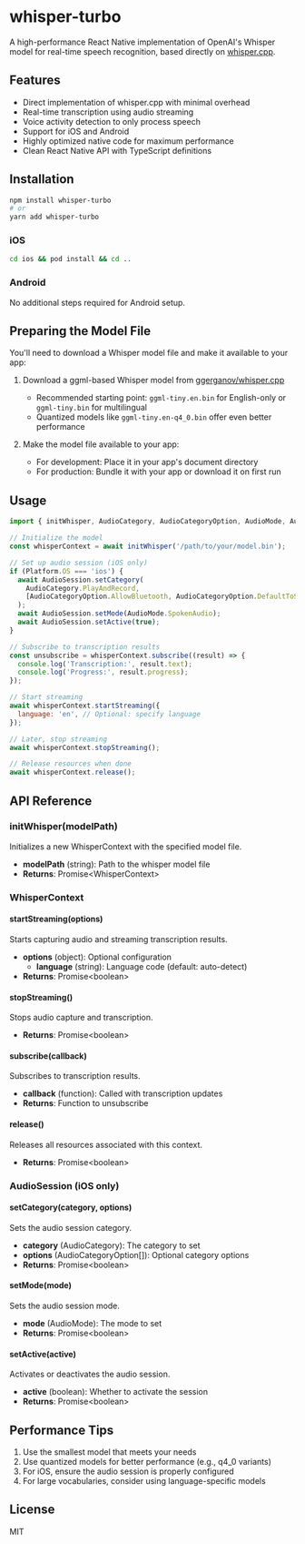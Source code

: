 # whisper-turbo

A high-performance React Native implementation of OpenAI's Whisper model for real-time speech recognition, based directly on [whisper.cpp](https://github.com/ggml-org/whisper.cpp).

## Features

- Direct implementation of whisper.cpp with minimal overhead
- Real-time transcription using audio streaming
- Voice activity detection to only process speech
- Support for iOS and Android
- Highly optimized native code for maximum performance
- Clean React Native API with TypeScript definitions

## Installation

```sh
npm install whisper-turbo
# or
yarn add whisper-turbo
```

### iOS

```sh
cd ios && pod install && cd ..
```

### Android

No additional steps required for Android setup.

## Preparing the Model File

You'll need to download a Whisper model file and make it available to your app:

1. Download a ggml-based Whisper model from [ggerganov/whisper.cpp](https://github.com/ggml-org/whisper.cpp)
   * Recommended starting point: `ggml-tiny.en.bin` for English-only or `ggml-tiny.bin` for multilingual
   * Quantized models like `ggml-tiny.en-q4_0.bin` offer even better performance

2. Make the model file available to your app:
   * For development: Place it in your app's document directory
   * For production: Bundle it with your app or download it on first run

## Usage

```javascript
import { initWhisper, AudioCategory, AudioCategoryOption, AudioMode, AudioSession } from 'whisper-turbo';

// Initialize the model
const whisperContext = await initWhisper('/path/to/your/model.bin');

// Set up audio session (iOS only)
if (Platform.OS === 'ios') {
  await AudioSession.setCategory(
    AudioCategory.PlayAndRecord,
    [AudioCategoryOption.AllowBluetooth, AudioCategoryOption.DefaultToSpeaker]
  );
  await AudioSession.setMode(AudioMode.SpokenAudio);
  await AudioSession.setActive(true);
}

// Subscribe to transcription results
const unsubscribe = whisperContext.subscribe((result) => {
  console.log('Transcription:', result.text);
  console.log('Progress:', result.progress);
});

// Start streaming
await whisperContext.startStreaming({
  language: 'en', // Optional: specify language
});

// Later, stop streaming
await whisperContext.stopStreaming();

// Release resources when done
await whisperContext.release();
```

## API Reference

### initWhisper(modelPath)

Initializes a new WhisperContext with the specified model file.

- **modelPath** (string): Path to the whisper model file
- **Returns**: Promise\<WhisperContext\>

### WhisperContext

#### startStreaming(options)

Starts capturing audio and streaming transcription results.

- **options** (object): Optional configuration
  - **language** (string): Language code (default: auto-detect)
- **Returns**: Promise\<boolean\>

#### stopStreaming()

Stops audio capture and transcription.

- **Returns**: Promise\<boolean\>

#### subscribe(callback)

Subscribes to transcription results.

- **callback** (function): Called with transcription updates
- **Returns**: Function to unsubscribe

#### release()

Releases all resources associated with this context.

- **Returns**: Promise\<boolean\>

### AudioSession (iOS only)

#### setCategory(category, options)

Sets the audio session category.

- **category** (AudioCategory): The category to set
- **options** (AudioCategoryOption[]): Optional category options
- **Returns**: Promise\<boolean\>

#### setMode(mode)

Sets the audio session mode.

- **mode** (AudioMode): The mode to set
- **Returns**: Promise\<boolean\>

#### setActive(active)

Activates or deactivates the audio session.

- **active** (boolean): Whether to activate the session
- **Returns**: Promise\<boolean\>

## Performance Tips

1. Use the smallest model that meets your needs
2. Use quantized models for better performance (e.g., q4_0 variants)
3. For iOS, ensure the audio session is properly configured
4. For large vocabularies, consider using language-specific models

## License

MIT 